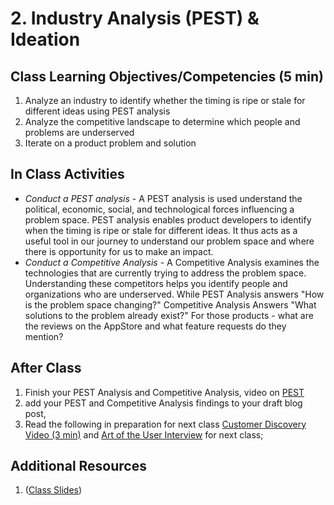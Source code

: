 # 2. Industry Analysis (PEST) & Ideation

## Class Learning Objectives/Competencies (5 min)

1. Analyze an industry to identify whether the timing is ripe or stale for different ideas using PEST analysis
1. Analyze the competitive landscape to determine which people and problems are underserved
1. Iterate on a product problem and solution


## In Class Activities

- *Conduct a PEST analysis* - A PEST analysis is used understand the political, economic, social, and technological forces influencing a problem space. PEST analysis enables product developers to identify when the timing is ripe or stale for different ideas. It thus acts as a useful tool in our journey to understand our problem space and where there is opportunity for us to make an impact.
- *Conduct a Competitive Analysis* - A Competitive Analysis examines the technologies that are currently trying to address the problem space. Understanding these competitors helps you identify people and organizations who are underserved. While PEST Analysis answers "How is the problem space changing?" Competitive Analysis Answers "What solutions to the problem already exist?" For those products - what are the reviews on the AppStore and what feature requests do they mention?


## After Class

1. Finish your PEST Analysis and Competitive Analysis, video on [PEST](https://www.youtube.com/watch?v=mCdcdf-b8AU&feature=youtu.be)
2. add your PEST and Competitive Analysis findings to your draft blog post,
3. Read the following in preparation for next class [Customer Discovery Video (3 min)](https://steveblank.com/2014/06/28/customer-discovery-the-search-for-productmarket-fit-2-minutes-to-see-why/) and [Art of the User Interview](https://medium.springboard.com/the-art-of-the-user-interview-cf40d1ca62e8) for next class;


## Additional Resources

1. ([Class Slides](https://docs.google.com/presentation/d/1drxwQx2mapeZ3gYeQba-lT3X1mrFJUQ5UuhQRseXaLg/edit?usp=drive_web&ouid=102349547791146369642))
